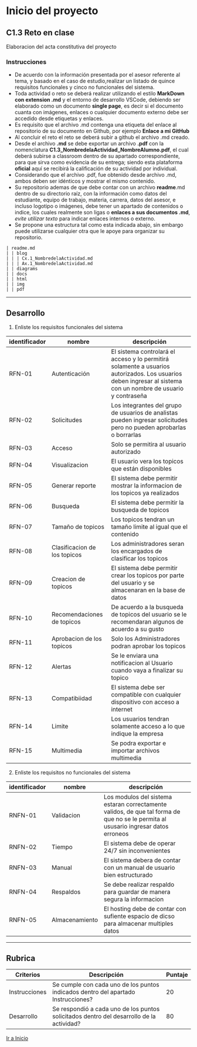 # Inicio del proyecto

##  C1.3 Reto en clase

Elaboracion del acta constitutiva del proyecto

### Instrucciones

- De acuerdo con la información presentada por el asesor referente al tema, y basado en el caso de estudio,realizar un listado de quince requisitos funcionales y cinco no funcionales del sistema.
- Toda actividad o reto se deberá realizar utilizando el estilo **MarkDown con extension .md** y el entorno de desarrollo VSCode, debiendo ser elaborado como un documento **single page**, es decir si el documento cuanta con imágenes, enlaces o cualquier documento externo debe ser accedido desde etiquetas y enlaces.
- Es requisito que el archivo .md contenga una etiqueta del enlace al repositorio de su documento en Github, por ejemplo **Enlace a mi GitHub**
- Al concluir el reto el reto se deberá subir a github el archivo .md creado.
- Desde el archivo **.md** se debe exportar un archivo **.pdf** con la nomenclatura **C1.3_NombredelaActividad_NombreAlumno.pdf**, el cual deberá subirse a classroom dentro de su apartado correspondiente, para que sirva como evidencia de su entrega; siendo esta plataforma **oficial** aquí se recibirá la calificación de su actividad por individual.
- Considerando que el archivo .pdf, fue obtenido desde archivo .md, ambos deben ser idénticos y mostrar el mismo contenido.
- Su repositorio ademas de que debe contar con un archivo **readme**.md dentro de su directorio raíz, con la información como datos del estudiante, equipo de trabajo, materia, carrera, datos del asesor, e incluso logotipo o imágenes, debe tener un apartado de contenidos o indice, los cuales realmente son ligas o **enlaces a sus documentos .md**, _evite utilizar texto_ para indicar enlaces internos o externo.
- Se propone una estructura tal como esta indicada abajo, sin embargo puede utilizarse cualquier otra que le apoye para organizar su repositorio.

```
| readme.md
| | blog
| | | Cx.1_NombredelaActividad.md
| | | Ax.1_NombredelaActividad.md
| | diagrams
| | docs
| | html
| | img
| | pdf    
```
___
## Desarrollo
1. Enliste los requisitos funcionales del sistema

| identificador | nombre | descripción |
|---------------|--------|-------------|
| RFN-01        | Autenticación       |  El sistema controlará el acceso y lo permitirá solamente a usuarios autorizados. Los usuarios deben ingresar al sistema con un nombre de usuario y contraseña          |
| RFN-02        | Solicitudes       |  Los integrantes del grupo de usuarios de analistas pueden ingresar solicitudes pero no pueden aprobarlas o borrarlas           |
| RFN-03        | Acceso       | Solo se permitira al usuario autorizado           |
| RFN-04        | Visualizacion       | El usuario vera los topicos que están disponibles            |
| RFN-05        | Generar reporte      | El sistema debe permitir mostrar la informacion de los topicos ya realizados         |
| RFN-06        |  Busqueda      |  El sistema debe permitir la busqueda de topicos           |
| RFN-07        | Tamaño de topicos   | Los topicos tendran un tamaño limite al igual que el contenido           |
| RFN-08        | Clasificacion de los topicos       | Los administradores seran los encargados de clasificar los topicos           |
| RFN-09        | Creacion de topicos       | El sistema debe permitir crear los topicos por parte del usuario y se almacenaran en la base de datos            |
| RFN-10        | Recomendaciones de topicos       | De acuerdo a la busqueda de topicos del usuario se le recomendaran algunos de acuerdo a su gusto            |
| RFN-11        | Aprobacion de los topicos     | Solo los Administradores podran aprobar los topicos             |
| RFN-12        |  Alertas      | Se le enviara una notificacion al Usuario cuando vaya a finalizar su topico          |
| RFN-13        | Compatibiidad       | El sistema debe ser compatible con cualquier dispositivo con acceso a internet            |
| RFN-14        |  Limite     | Los usuarios tendran solamente acceso a lo que indique la empresa        |
| RFN-15        | Multimedia     | Se podra exportar e importar archivos multimedia      |

2. Enliste los requisitos no funcionales del sistema

| identificador  | nombre | descripción |
|----------------|--------|-------------|
| RNFN-01        |  Validacion       |   Los modulos del sistema estaran correctamente validos, de que tal forma de que no se le permita al ususario ingresar datos erroneos              |
| RNFN-02        |  Tiempo       |   El sistema debe de operar 24/7 sin inconvenientes            |
| RNFN-03        | Manual        | El sistema debera de contar con un manual de usuario bien estructurado           |
| RNFN-04        |   Respaldos      |Se debe realizar respaldo para guardar de manera segura la informacion          |
| RNFN-05        |   Almacenamiento     |  El hosting debe de contar con sufiente espacio de dicso para almacenar multiples datos         |



---
## Rubrica

| Criterios     | Descripción                                                                                  | Puntaje |
| ------------- | -------------------------------------------------------------------------------------------- | ------- |
| Instrucciones | Se cumple con cada uno de los puntos indicados dentro del apartado Instrucciones?            | 20 |
| Desarrollo    | Se respondió a cada uno de los puntos solicitados dentro del desarrollo de la actividad?     | 80      |


[Ir a Inicio]()
